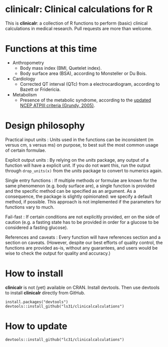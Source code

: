 # clinicalr: Clinical calculations for R
This is **clinicalr**: a collection of R functions to perform (basic) clinical calculations in medical research. Pull requests are more than welcome.

# Functions at this time

- Anthropometry
  - Body mass index (BMI, Quetelet index).
  - Body surface area (BSA), according to Monsteller or Du Bois.
- Cardiology
  - Corrected QT interval (QTc) from a electrocardiogram, according to Bazett or Fridericia.
- Metabolism  
  - Presence of the metabolic syndrome, according to the [updated NCEP ATPIII criteria (Grundy, 2005)](http://www.ncbi.nlm.nih.gov/pubmed/16157765).

# Design philosophy

Practical input units
: Units used in the functions can be inconsistent (m versus cm, s versus ms) on purpose, to best suit the most common usage of certain formulae.

Explicit output units
: By relying on the _units_ package, any output of a function will have a explicit unit. If you do not want this, run the output through `drop_units(x)` from the _units_ package to convert to numerics again.

Single entry functions
: If multiple methods or formulae are known for the same phenomenon (e.g. body surface are), a single function is provided and the specific method can be specified as an argument. As a consequence, the package is slightly opinionated: we specify a default method, if possible. This approach is not implemented if the parameters for functions vary to much.

Fail-fast
: If certain conditions are not explicitly provided, err on the side of caution (e.g. a fasting state has to be provided in order for a glucose to be considered a fasting glucose). 

References and caveats
: Every function will have references section and a section on caveats. (However, despite our best efforts of quality control, the functions are provided as-is, without any guarantees, and users would be wise to check the output for quality and accuracy.)

# How to install

**clinicalr** is not (yet) available on CRAN. Install devtools. Then use devtools to install **clinicalr** directly from GitHub.

```{r}
install.packages("devtools")
devtools::install_github("ls31/clinicalcalculations")
```
# How to update

```{r}
devtools::install_github("lc31/clinicalcalculations")
```
